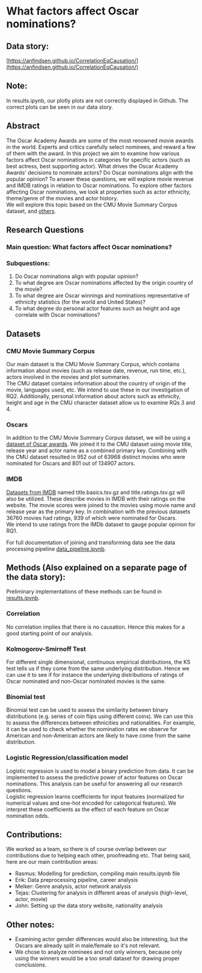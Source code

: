 # What factors affect Oscar nominations?

## Data story:
[https://anfindsen.github.io/CorrelationEqCausation/](https://anfindsen.github.io/CorrelationEqCausation/)

## Note:
In results.ipynb, our plotly plots are not correctly displayed in Github. The correct plots can be seen in our data story.

## Abstract
The Oscar Academy Awards are some of the most renowned movie awards in the world. 
Experts and critics carefully select nominees, and reward a few of them with the award. 
In this project we aim to examine how various factors affect Oscar nominations in categories for specific actors (such as best actress, best supporting actor). 
What drives the Oscar Academy Awards' decisions to nominate actors? Do Oscar nominations align with the popular opinion?
To answer these questions, we will explore movie revenue and IMDB ratings in relation to Oscar nominations. 
To explore other factors affecting Oscar nominations, we look at properties such as actor ethnicity, theme/genre of the movies and actor history.  
We will explore this topic based on the CMU Movie Summary Corpus dataset, and [others](#datasets).

## Research Questions
### Main question: What factors affect Oscar nominations?

### Subquestions:
1. Do Oscar nominations align with popular opinion?
2. To what degree are Oscar nominations affected by the origin country of the movie?
3. To what degree are Oscar winnings and nominations representative of ethnicity statistics (for the world and United States)?
4. To what degree do personal actor features such as height and age correlate with Oscar nominations?

## Datasets
### CMU Movie Summary Corpus
Our main dataset is the CMU Movie Summary Corpus, which contains information about movies (such as release date, revenue, run time, etc.), actors involved in the movies and plot summaries.
<br>
The CMU dataset contains information about the country of origin of the movie, languages used, etc. We intend to use these in our investigation of RQ2. Additionally, personal information about actors such as ethnicity, height and age in the CMU character dataset allow us to examine RQs 3 and 4.
### Oscars
In addition to the CMU Movie Summary Corpus dataset, we will be using a [dataset of Oscar awards](https://www.kaggle.com/datasets/unanimad/the-oscar-award). We joined it to the CMU dataset using movie title, release year and actor name as a combined primary key. Combining with the CMU dataset resulted in 952 out of 63968 distinct movies who were nominated for Oscars and 801 out of 134907 actors.
### IMDB
[Datasets from IMDB](https://datasets.imdbws.com/) named title.basics.tsv.gz and title.ratings.tsv.gz  will also be utilized. These describe movies in IMDB with their ratings on the website. The movie scores were joined to the movies using movie name and release year as the primary key. In combination with the previous datasets 36760 movies had ratings, 939 of which were nominated for Oscars.
<br>
We intend to use ratings from the IMDb dataset to gauge popular opinion for RQ1.

For full documentation of joining and transforming data see the data processing pipeline [data_pipeline.ipynb](data_pipeline.ipynb).

## Methods (Also explained on a separate page of the data story):
Preliminary implementations of these methods can be found in [results.ipynb](results.ipynb).
### Correlation
No correlation implies that there is no causation. Hence this makes for a good starting point of our analysis.
### Kolmogorov-Smirnoff Test
For different single dimensional, continuous empirical distributions, the KS test tells us if they come from the same underlying distribution. 
Hence we can use it to see if for instance the underlying distributions of ratings of Oscar nominated and non-Oscar nominated movies is the same.
### Binomial test
Binomial test can be used to assess the similarity between binary distributions (e.g. series of coin flips using different coins). We can use this to assess the differences between ethnicities and nationalities. For example, it can be used to check whether the nomination rates we observe for American and non-American actors are likely to have come from the same distribution.
### Logistic Regression/classification model
Logistic regression is used to model a binary prediction from data. It can be implemented to assess the predictive power of actor features on Oscar nominations. This analysis can be useful for answering all our research questions. 
<br>
Logistic regression learns coefficients for input features (normalized for numerical values and one-hot encoded for categorical features). 
We interpret these coefficients as the effect of each feature on Oscar nomination odds.

## Contributions:
We worked as a team, so there is of course overlap between our contributions due to helping each other, proofreading etc. That being said, here are our main contribution areas:

- Rasmus: Modelling for prediction, compiling main results.ipynb file
- Erik: Data preprocessing pipeline, career analysis
- Melker: Genre analysis, actor network analysis
- Tejas: Clustering for analysis in different areas of analysis (high-level, actor, movie)
- John: Setting up the data story website, nationality analysis


## Other notes:
- Examining actor gender differences would also be interesting, but the Oscars are already split in male/female so it's not relevant.
- We chose to analyze nominees and not only winners, because only using the winners would be a too small dataset for drawing proper conclusions.
